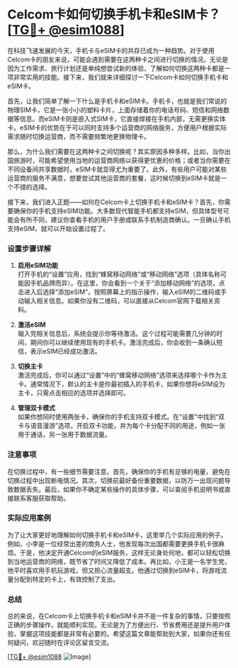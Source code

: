 # Celcom卡如何切换手机卡和eSIM卡？[[TG💪+ @esim1088](https://t.me/s/esim1088)]

在科技飞速发展的今天，手机卡与eSIM卡的共存已成为一种趋势。对于使用Celcom卡的朋友来说，可能会遇到需要在这两种卡之间进行切换的情况。无论是因为工作需求、旅行计划还是单纯想尝试新的体验，了解如何切换这两种卡都是一项非常实用的技能。接下来，我们就来详细探讨一下Celcom卡如何切换手机卡和eSIM卡。

首先，让我们简单了解一下什么是手机卡和eSIM卡。手机卡，也就是我们常说的物理SIM卡，它是一张小小的塑料卡片，上面存储着你的电话号码、短信和网络数据等信息。而eSIM卡则是嵌入式SIM卡，它直接焊接在手机内部，无需更换实体卡。eSIM卡的优势在于可以同时支持多个运营商的网络服务，方便用户根据实际需求随时切换运营商，而不需要频繁地更换物理卡。

那么，为什么我们需要在这两种卡之间切换呢？其实原因多种多样。比如，当你出国旅游时，可能希望使用当地的运营商网络以获得更优惠的价格；或者当你需要在不同设备间共享数据时，eSIM卡就显得尤为重要了。此外，有些用户可能对某些运营商的服务不满意，想要尝试其他运营商的套餐，这时候切换到eSIM卡就是一个不错的选择。

接下来，我们进入正题——如何在Celcom卡上切换手机卡和eSIM卡？首先，你需要确保你的手机支持eSIM功能。大多数现代智能手机都支持eSIM，但具体型号可能会有所不同，建议你查看手机的用户手册或联系手机制造商确认。一旦确认手机支持eSIM，就可以开始设置过程了。

### 设置步骤详解

1. **启用eSIM功能**  
   打开手机的“设置”应用，找到“蜂窝移动网络”或“移动网络”选项（具体名称可能因手机品牌而异）。在这里，你会看到一个关于“添加移动网络”的选项，点击进入后选择“添加eSIM”。按照屏幕上的指示操作，输入eSIM的二维码或手动输入相关信息。如果你没有二维码，可以直接从Celcom官网下载相关资料。

2. **激活eSIM**  
   输入完相关信息后，系统会提示你等待激活。这个过程可能需要几分钟的时间，期间你可以继续使用现有的手机卡。激活完成后，你会收到一条确认短信，表示eSIM已经成功激活。

3. **切换主卡**  
   激活完成后，你可以通过“设置”中的“蜂窝移动网络”选项来选择哪个卡作为主卡。通常情况下，默认的主卡是你最初插入的手机卡，如果你想将eSIM设为主卡，只需点击相应的选项并选择即可。

4. **管理双卡模式**  
   如果你想同时使用两张卡，确保你的手机支持双卡模式。在“设置”中找到“双卡与语音漫游”选项，开启双卡功能，并为每个卡分配不同的用途，例如一张用于通话，另一张用于数据流量。

### 注意事项

在切换过程中，有一些细节需要注意。首先，确保你的手机有足够的电量，避免在切换过程中出现断电情况。其次，切换前最好备份重要数据，以防万一出现问题导致数据丢失。最后，如果你不确定某些操作的具体步骤，可以查阅手机说明书或直接联系客服获取帮助。

### 实际应用案例

为了让大家更好地理解如何切换手机卡和eSIM卡，这里举几个实际应用的例子。例如，小李是一位经常出差的商务人士，他发现每次出国都需要更换手机卡很麻烦。于是，他决定开通Celcom的eSIM服务，这样无论身处何地，都可以轻松切换到当地运营商的网络，既节省了时间又降低了成本。再比如，小王是一名学生党，他平时喜欢用手机玩游戏，但又担心流量超支。他通过切换到eSIM卡，将游戏流量分配到特定的卡上，有效控制了支出。

### 总结

总的来说，在Celcom卡上切换手机卡和eSIM卡并不是一件复杂的事情，只要按照正确的步骤操作，就能顺利实现。无论是为了方便出行、节省费用还是提升用户体验，掌握这项技能都是非常有必要的。希望这篇文章能帮助到大家，如果你还有任何疑问，欢迎随时在评论区留言交流。

[[TG💪+ @esim1088](https://t.me/s/esim1088) ![Image](https://i.postimg.cc/4NQfJmqS/Snipaste-2025-05-13-00-14-12.png)]